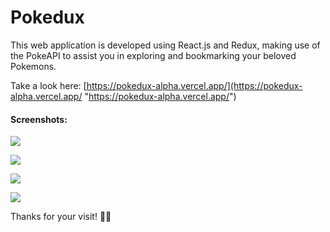 # Pokedux

This web application is developed using React.js and Redux, making use of the PokeAPI to assist you in exploring and bookmarking your beloved Pokemons.

Take a look here: [https://pokedux-alpha.vercel.app/](https://pokedux-alpha.vercel.app/ "https://pokedux-alpha.vercel.app/")

#### **Screenshots:**

![](https://imgur.com/DCHH9WT.png)

![](https://imgur.com/LDc7VSH.png)

![](https://imgur.com/K05P3Jl.png)

![](https://imgur.com/CRddznF.png)

Thanks for your visit! 👾👻